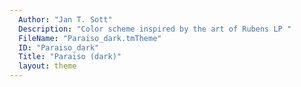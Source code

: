 ```yaml
---
  Author: "Jan T. Sott"
  Description: "Color scheme inspired by the art of Rubens LP "
  FileName: "Paraiso_dark.tmTheme"
  ID: "Paraiso_dark"
  Title: "Paraiso (dark)"
  layout: theme
---
```

  